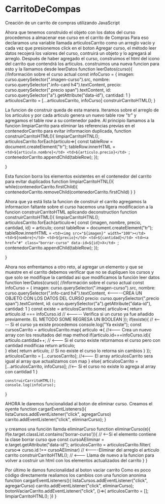 # CarritoDeCompas
Creación de un carrito de compras utilizando JavaScript

Ahora que tenemos construìdo el objeto con los datos del curso procedemos a almacenar ese curso en el carrito de Compras
Para eso declaramos una variable llamada articulosCarrito como un arreglo vacío y cada vez que presionemos click en el boton 
Agregar curso, el método leer datos recojerá los valores del curso, contruirá un objeto y lo agregará al arreglo.
Después de haber agregado el curso, construimos el html del icono del carrito que contendrá los articulos. construimos una nueva funcion
para esto y la llamamos desde leerDatos 
function leerDatos(curso){
    //Información sobre el curso actual
    const infoCurso = {
        imagen: curso.querySelector(".imagen-curso").src,
        nombre: curso.querySelector(".info-card h4").textContent,
        precio: curso.querySelector(".precio span").textContent,
        id: curso.querySelector("a").getAttribute("data-id"),
        cantidad: 1
    }
    articulosCarrito = [...articulosCarrito, infoCurso]
    construirCarritoHTML();
}

La funcion de construir queda de esta manera. Iteramos sobre el arreglo de los articulos y por cada articulo genera un nuevo table row "tr"
y agregamos el table row a su contenedor padre.
Al principio llamamos a la funcion limpiarCarrito para eliminar las referencias previas en el contenedorCarrito para evitar informacion
duplicada,
function construirCarritoHTML(){
    limpiarCarritoHTNL();
    articulosCarrito.forEach(articulo=>{
        const tableRow = document.createElement("tr");
        tableRow.innerHTML = `<td>${articulo.nombre}</td>
            <td>${articulo.precio}</td>
        `;
        contenedorCarrito.appendChild(tableRow);
    });
    
}

Esta funcion borra los elementos existentes en el contenedor del carrito para evitar duplicados
function limpiarCarritoHTNL(){
   while(contenedorCarrito.firstChild){
       contenedorCarrito.removeChild(contenedorCarrito.firstChild)
   }
}

Ahora que ya está lista la funcion de construir el carrito agregamos la informacion faltante sobre el curso hacemos una ligera modificacion
a la funcion construirCarritoHTML aplicando deconstruction
function construirCarritoHTML(){
    limpiarCarritoHTNL();
    articulosCarrito.forEach(articulo=>{
        const {imagen, nombre, precio, cantidad, id} = articulo;
        const tableRow = document.createElement("tr");
        tableRow.innerHTML = `<td><img src="${imagen}" width="100"></td>
            <td>${nombre}</td>
            <td>${precio}</td>
            <td>${cantidad}</td>
            <td><a href="#" class="borrar-curso" data-id=${id}>X</td>
        `;
        contenedorCarrito.appendChild(tableRow);
    });
    
}

Ahora nos enfrentamos a otro reto, al agregar un elemento y que se muestre en el carrito debemos verificar que no se dupliquen los cursos y que
solo se modifique la cantidad asi que modificamos la función leer datos
function leerDatos(curso){
    //Información sobre el curso actual
    const infoCurso = {
        imagen: curso.querySelector(".imagen-curso").src,
        nombre: curso.querySelector(".info-card h4").textContent,                   <-----CREA UN OBJETO CON LOS DATOS DEL CURSO
        precio: curso.querySelector(".precio span").textContent,
        id: curso.querySelector("a").getAttribute("data-id"),
        cantidad: 1
    }
    const existe = articulosCarrito.some( articulo=>{
        return articulo.id === infoCurso.id     // <----- Verifica si un curso ya fue añadido previamente. EL METODO SOME REGRESA UN BOOLEAN
    });
    if(existe){   // <---- Si el curso ya existe procedemos
        console.log("Ya existe");
        const cursosCarrito = articulosCarrito.map( articulo =>{   //<--- Crea un nuevo array con los resultados del map method
            if(articulo.id===infoCurso.id){
                articulo.cantidad++;        // <--- Si el curso existe retornamos el curso pero con cantidad modificaa
                return articulo;      
            }
            else{
                return articulo;  // Si no existe el curso lo retorna sin cambios 
            }
        });
        articulosCarrito = [...cursosCarrito];   //<--- El array articulosCarrito sera igual al array que actualizamos con map
    }
    else{
        articulosCarrito = [...articulosCarrito, infoCurso];  //<-- Si el curso no existe lo agrega al array con cantidad 1
    }
    
    construirCarritoHTML();
    console.log(infoCurso);
}


AHORA le daremos funcionalidad al boton de eliminar curso. Creamos el oyente
function cargarEventListeners(){
    listaCursos.addEventListener("click", agregarCurso)
    carrito.addEventListener("click", eliminarCurso);
}

y creamos una función llamda eliminarCurso 
function eliminarCurso(e){    
    if(e.target.classList.contains('borrar-curso')){                  //  <--Si el elemento contiene la clase borrar curso que 
        const cursoAEliminar = e.target.getAttribute("data-id");
        articulosCarrito = articulosCarrito.filter( curso=> curso.id !== cursoAEliminar)    // <----Eliminar del arreglo el articulo carrito
        construirCarritoHTML();  // <--- Llama de nuevo a la funcion para volver a costruir un html con los elementos actualizados del carrito
    }
}

Por último le damos funcionalidad al boton vaciar carrito
Como es poco código directamente realiamos los cambios con una funcion anonima
function cargarEventListeners(){
    listaCursos.addEventListener("click", agregarCurso)
    carrito.addEventListener("click", eliminarCurso);
    botonVaciarCarrito.addEventListener("click", ()=>{
        articulosCarrito = [];
        limpiarCarritoHTNL();
    })
}
